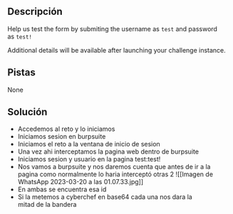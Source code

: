 ## Descripción
Help us test the form by submiting the username as `test` and password as `test!`

Additional details will be available after launching your challenge instance.

## Pistas 
None

## Solución
* Accedemos al reto y lo iniciamos
* Iniciamos sesion en burpsuite
* Iniciamos el reto a la ventana de inicio de sesion
* Una vez ahi interceptamos la pagina web dentro de burpsuite
* Iniciamos sesion y usuario en la pagina test:test!
* Nos vamos a burpsuite y nos daremos cuenta que antes de ir a la pagina como normalmente lo haria interceptó otras 2
 ![[Imagen de WhatsApp 2023-03-20 a las 01.07.33.jpg]]
* En ambas se encuentra esa id
* Si la metemos a cyberchef  en base64 cada una nos dara la mitad de la bandera

